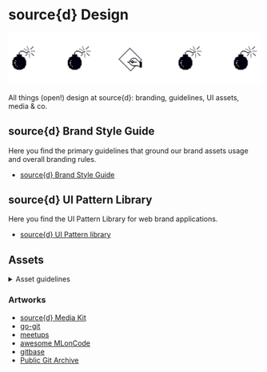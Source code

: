 # source{d} Design

![artwork](files/src-artwork.png)

All things (open!) design at source{d}: branding, guidelines, UI assets, media & co.

## source{d} Brand Style Guide

Here you find the primary guidelines that ground our brand assets usage and overall branding rules. 

- [source{d} Brand Style Guide](https://docs.google.com/presentation/d/1q290ZrAMola1nSwzYmScOo3gsMgEIXKi2BsWgnMY078/edit?usp=sharing)

## source{d} UI Pattern Library

Here you find the UI Pattern Library for web brand applications.

- [source{d} UI Pattern library](ui-pattern-library/README.md)

## Assets

<details>
  <summary>Asset guidelines</summary>

#### Brand Assets should have

- Its own Project directory (lowercase)
- A README.md (project's context and relevant links)
- Asset's Original Illustrator file (.ai when applicable, lowercase, file size)
- Asset's Original Photoshop file (.psd when applicable, lowercase, file size)
- Screenshot of GitHub README.md Brand Header (.png image high-res)
- GitHub README.md Brand Header Illustrator File (.ai when applicable, lowercase, file size)
- GitHub README.md Brand Header Photoshop File (.psd when applicable, lowercase, file size)

#### Asset's Swag should have

- Ready to print Asset (desired/required file format, file size)
- Screenshot of Asset's Application Composition (.png image high-res)
- Original Photoshop/Illustrator Application Composition File (project-asset, lowercase, file size)
- Printer Guidelines Reference (when applicable)
</details>

### Artworks

- [source{d} Media Kit](media-kit/README.md)
- [go-git](go-git/README.md)
- [meetups](meetups/README.md)
- [awesome MLonCode](awesome-mloncode/README.md)
- [gitbase](gitbase/README.md)
- [Public Git Archive](pga/README.md)
